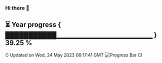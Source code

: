 ### Hi there 👋
⏳ Year progress { ███████████▁▁▁▁▁▁▁▁▁▁▁▁▁▁▁▁▁▁▁ } 39.25 %
---
⏰ Updated on Wed, 24 May 2023 06:17:41 GMT
![Progress Bar CI](https://github.com/liununu/liununu/workflows/Progress%20Bar%20CI/badge.svg)
